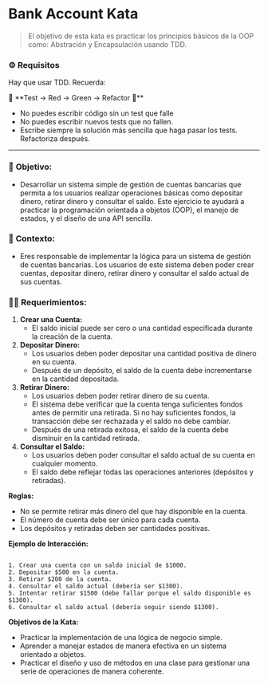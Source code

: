 # Bank Account Kata

> El objetivo de esta kata es practicar los principios básicos de la OOP como: Abstración y Encapsulación usando TDD.
>

### ⚙️ Requisitos

Hay que usar TDD. Recuerda:

<aside>
🚧 **Test → Red → Green → Refactor 🔁**

</aside>

- No puedes escribir código sin un test que falle
- No puedes escribir nuevos tests que no fallen.
- Escribe siempre la solución más sencilla que haga pasar los tests. Refactoriza después.

---

### 👀 **Objetivo:**

- Desarrollar un sistema simple de gestión de cuentas bancarias que permita a los usuarios realizar operaciones básicas como depositar dinero, retirar dinero y consultar el saldo. Este ejercicio te ayudará a practicar la programación orientada a objetos (OOP), el manejo de estados, y el diseño de una API sencilla.

### 🏁 **Contexto:**

- Eres responsable de implementar la lógica para un sistema de gestión de cuentas bancarias. Los usuarios de este sistema deben poder crear cuentas, depositar dinero, retirar dinero y consultar el saldo actual de sus cuentas.

### 😮‍💨 **Requerimientos:**

1. **Crear una Cuenta:**
    - El saldo inicial puede ser cero o una cantidad especificada durante la creación de la cuenta.
2. **Depositar Dinero:**
    - Los usuarios deben poder depositar una cantidad positiva de dinero en su cuenta.
    - Después de un depósito, el saldo de la cuenta debe incrementarse en la cantidad depositada.
3. **Retirar Dinero:**
    - Los usuarios deben poder retirar dinero de su cuenta.
    - El sistema debe verificar que la cuenta tenga suficientes fondos antes de permitir una retirada. Si no hay suficientes fondos, la transacción debe ser rechazada y el saldo no debe cambiar.
    - Después de una retirada exitosa, el saldo de la cuenta debe disminuir en la cantidad retirada.
4. **Consultar el Saldo:**
    - Los usuarios deben poder consultar el saldo actual de su cuenta en cualquier momento.
    - El saldo debe reflejar todas las operaciones anteriores (depósitos y retiradas).

**Reglas:**

- No se permite retirar más dinero del que hay disponible en la cuenta.
- El número de cuenta debe ser único para cada cuenta.
- Los depósitos y retiradas deben ser cantidades positivas.

**Ejemplo de Interacción:**

```

1. Crear una cuenta con un saldo inicial de $1000.
2. Depositar $500 en la cuenta.
3. Retirar $200 de la cuenta.
4. Consultar el saldo actual (debería ser $1300).
5. Intentar retirar $1500 (debe fallar porque el saldo disponible es $1300).
6. Consultar el saldo actual (debería seguir siendo $1300).
```

**Objetivos de la Kata:**

- Practicar la implementación de una lógica de negocio simple.
- Aprender a manejar estados de manera efectiva en un sistema orientado a objetos.
- Practicar el diseño y uso de métodos en una clase para gestionar una serie de operaciones de manera coherente.